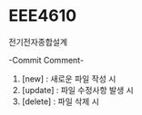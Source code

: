 # EEE4610
전기전자종합설계

-Commit Comment-
  
1. [new] : 새로운 파일 작성 시
2. [update] : 파일 수정사항 발생 시
3. [delete] : 파일 삭제 시
